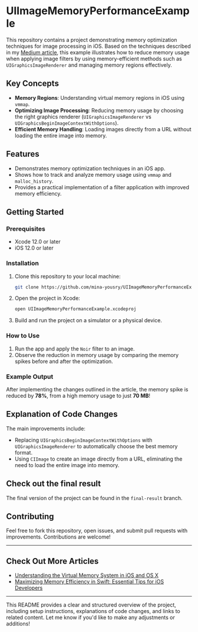 # UIImageMemoryPerformanceExample

This repository contains a project demonstrating memory optimization techniques for image processing in iOS. Based on the techniques described in my [Medium article](https://medium.com/@mena.yousry94/introduction-b5943a5da036), this example illustrates how to reduce memory usage when applying image filters by using memory-efficient methods such as `UIGraphicsImageRenderer` and managing memory regions effectively.

## Key Concepts

- **Memory Regions**: Understanding virtual memory regions in iOS using `vmmap`.
- **Optimizing Image Processing**: Reducing memory usage by choosing the right graphics renderer (`UIGraphicsImageRenderer` vs `UIGraphicsBeginImageContextWithOptions`).
- **Efficient Memory Handling**: Loading images directly from a URL without loading the entire image into memory.

## Features

- Demonstrates memory optimization techniques in an iOS app.
- Shows how to track and analyze memory usage using `vmmap` and `malloc_history`.
- Provides a practical implementation of a filter application with improved memory efficiency.
  
## Getting Started

### Prerequisites

- Xcode 12.0 or later
- iOS 12.0 or later

### Installation

1. Clone this repository to your local machine:

   ```bash
   git clone https://github.com/mina-yousry/UIImageMemoryPerformanceExample.git
   ```

2. Open the project in Xcode:

   ```bash
   open UIImageMemoryPerformanceExample.xcodeproj
   ```

3. Build and run the project on a simulator or a physical device.

### How to Use

1. Run the app and apply the `Noir` filter to an image.
2. Observe the reduction in memory usage by comparing the memory spikes before and after the optimization.

### Example Output

After implementing the changes outlined in the article, the memory spike is reduced by **78%**, from a high memory usage to just **70 MB**!

## Explanation of Code Changes

The main improvements include:
- Replacing `UIGraphicsBeginImageContextWithOptions` with `UIGraphicsImageRenderer` to automatically choose the best memory format.
- Using `CIImage` to create an image directly from a URL, eliminating the need to load the entire image into memory.

## Check out the final result

The final version of the project can be found in the `final-result` branch.

## Contributing

Feel free to fork this repository, open issues, and submit pull requests with improvements. Contributions are welcome!

---

## Check Out More Articles

- [Understanding the Virtual Memory System in iOS and OS X](https://medium.com/@mena.yousry94/mastering-the-virtual-memory-system-in-ios-and-os-x-cf777e7a5084)
- [Maximizing Memory Efficiency in Swift: Essential Tips for iOS Developers](https://medium.com/@mena.yousry94/maximizing-memory-efficiency-in-swift-essential-tips-for-ios-developers-deb318dbdec1)

---

This README provides a clear and structured overview of the project, including setup instructions, explanations of code changes, and links to related content. Let me know if you'd like to make any adjustments or additions!
